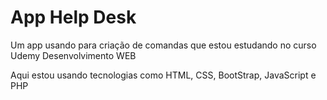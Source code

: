 # App Help Desk

Um app usando para criação de comandas que estou estudando no curso Udemy Desenvolvimento WEB

Aqui estou usando tecnologias como HTML, CSS, BootStrap, JavaScript e PHP
